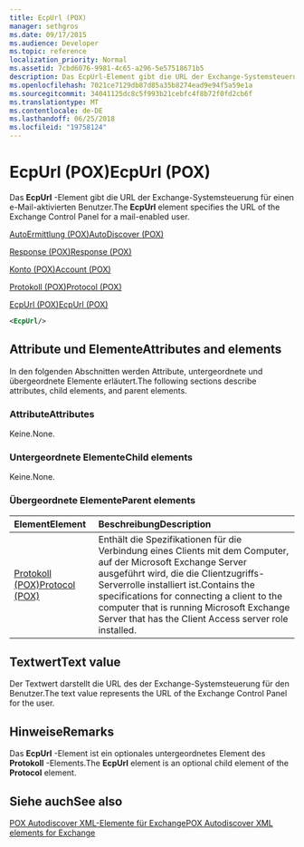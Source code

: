 ```yaml
---
title: EcpUrl (POX)
manager: sethgros
ms.date: 09/17/2015
ms.audience: Developer
ms.topic: reference
localization_priority: Normal
ms.assetid: 7cbd6076-9981-4c65-a296-5e57518671b5
description: Das EcpUrl-Element gibt die URL der Exchange-Systemsteuerung für einen e-Mail-aktivierten Benutzer.
ms.openlocfilehash: 7021ce7129db87d85a35b8274ead9e94f5a59e1a
ms.sourcegitcommit: 34041125dc8c5f993b21cebfc4f8b72f0fd2cb6f
ms.translationtype: MT
ms.contentlocale: de-DE
ms.lasthandoff: 06/25/2018
ms.locfileid: "19758124"
---
```

# <a name="ecpurl-pox"></a><span data-ttu-id="e758f-103">EcpUrl (POX)</span><span class="sxs-lookup"><span data-stu-id="e758f-103">EcpUrl (POX)</span></span>

<span data-ttu-id="e758f-104">Das **EcpUrl** -Element gibt die URL der Exchange-Systemsteuerung für einen e-Mail-aktivierten Benutzer.</span><span class="sxs-lookup"><span data-stu-id="e758f-104">The **EcpUrl** element specifies the URL of the Exchange Control Panel for a mail-enabled user.</span></span> 
  
[<span data-ttu-id="e758f-105">AutoErmittlung (POX)</span><span class="sxs-lookup"><span data-stu-id="e758f-105">AutoDiscover (POX)</span></span>](autodiscover-pox.md)
  
[<span data-ttu-id="e758f-106">Response (POX)</span><span class="sxs-lookup"><span data-stu-id="e758f-106">Response (POX)</span></span>](response-pox.md)
  
[<span data-ttu-id="e758f-107">Konto (POX)</span><span class="sxs-lookup"><span data-stu-id="e758f-107">Account (POX)</span></span>](account-pox.md)
  
[<span data-ttu-id="e758f-108">Protokoll (POX)</span><span class="sxs-lookup"><span data-stu-id="e758f-108">Protocol (POX)</span></span>](protocol-pox.md)
  
[<span data-ttu-id="e758f-109">EcpUrl (POX)</span><span class="sxs-lookup"><span data-stu-id="e758f-109">EcpUrl (POX)</span></span>](ecpurl-pox.md)
  
```XML
<EcpUrl/>
```

## <a name="attributes-and-elements"></a><span data-ttu-id="e758f-110">Attribute und Elemente</span><span class="sxs-lookup"><span data-stu-id="e758f-110">Attributes and elements</span></span>

<span data-ttu-id="e758f-111">In den folgenden Abschnitten werden Attribute, untergeordnete und übergeordnete Elemente erläutert.</span><span class="sxs-lookup"><span data-stu-id="e758f-111">The following sections describe attributes, child elements, and parent elements.</span></span>
  
### <a name="attributes"></a><span data-ttu-id="e758f-112">Attribute</span><span class="sxs-lookup"><span data-stu-id="e758f-112">Attributes</span></span>

<span data-ttu-id="e758f-113">Keine.</span><span class="sxs-lookup"><span data-stu-id="e758f-113">None.</span></span>
  
### <a name="child-elements"></a><span data-ttu-id="e758f-114">Untergeordnete Elemente</span><span class="sxs-lookup"><span data-stu-id="e758f-114">Child elements</span></span>

<span data-ttu-id="e758f-115">Keine.</span><span class="sxs-lookup"><span data-stu-id="e758f-115">None.</span></span>
  
### <a name="parent-elements"></a><span data-ttu-id="e758f-116">Übergeordnete Elemente</span><span class="sxs-lookup"><span data-stu-id="e758f-116">Parent elements</span></span>

|<span data-ttu-id="e758f-117">**Element**</span><span class="sxs-lookup"><span data-stu-id="e758f-117">**Element**</span></span>|<span data-ttu-id="e758f-118">**Beschreibung**</span><span class="sxs-lookup"><span data-stu-id="e758f-118">**Description**</span></span>|
|:-----|:-----|
|[<span data-ttu-id="e758f-119">Protokoll (POX)</span><span class="sxs-lookup"><span data-stu-id="e758f-119">Protocol (POX)</span></span>](protocol-pox.md) <br/> |<span data-ttu-id="e758f-120">Enthält die Spezifikationen für die Verbindung eines Clients mit dem Computer, auf der Microsoft Exchange Server ausgeführt wird, die die Clientzugriffs-Serverrolle installiert ist.</span><span class="sxs-lookup"><span data-stu-id="e758f-120">Contains the specifications for connecting a client to the computer that is running Microsoft Exchange Server that has the Client Access server role installed.</span></span>  <br/> |
   
## <a name="text-value"></a><span data-ttu-id="e758f-121">Textwert</span><span class="sxs-lookup"><span data-stu-id="e758f-121">Text value</span></span>

<span data-ttu-id="e758f-122">Der Textwert darstellt die URL des der Exchange-Systemsteuerung für den Benutzer.</span><span class="sxs-lookup"><span data-stu-id="e758f-122">The text value represents the URL of the Exchange Control Panel for the user.</span></span>
  
## <a name="remarks"></a><span data-ttu-id="e758f-123">Hinweise</span><span class="sxs-lookup"><span data-stu-id="e758f-123">Remarks</span></span>

<span data-ttu-id="e758f-124">Das **EcpUrl** -Element ist ein optionales untergeordnetes Element des **Protokoll** -Elements.</span><span class="sxs-lookup"><span data-stu-id="e758f-124">The **EcpUrl** element is an optional child element of the **Protocol** element.</span></span> 
  
## <a name="see-also"></a><span data-ttu-id="e758f-125">Siehe auch</span><span class="sxs-lookup"><span data-stu-id="e758f-125">See also</span></span>



[<span data-ttu-id="e758f-126">POX Autodiscover XML-Elemente für Exchange</span><span class="sxs-lookup"><span data-stu-id="e758f-126">POX Autodiscover XML elements for Exchange</span></span>](pox-autodiscover-xml-elements-for-exchange.md)

